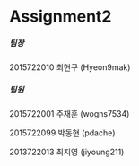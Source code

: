 # Assignment2

##### 팀장

2015722010 최현구 (Hyeon9mak)



##### 팀원

2015722001 주재훈 (wogns7534)

2015722099 박동현 (pdache)

2013722013 최지영 (jiyoung211)
